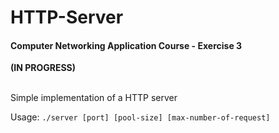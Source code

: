 # HTTP-Server

#### Computer Networking Application Course - Exercise 3

<b>(IN PROGRESS)</b>

<br/>
Simple implementation of a HTTP server

Usage: <code>./server [port] [pool-size] [max-number-of-request] </code>
